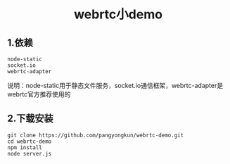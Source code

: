 #  <center>webrtc小demo</center>

## 1.依赖
	node-static
	socket.io
	webrtc-adapter
说明：node-static用于静态文件服务，socket.io通信框架，webrtc-adapter是webrtc官方推荐使用的

## 2.下载安装
	
	git clone https://github.com/pangyongkun/webrtc-demo.git
	cd webrtc-demo
	npm install 
	node server.js



